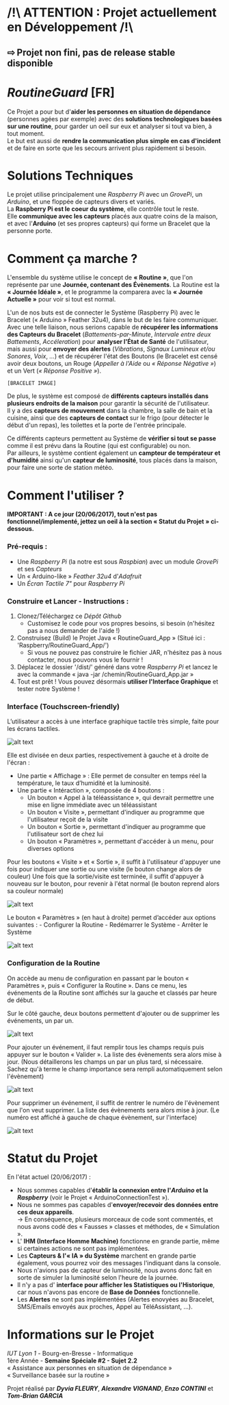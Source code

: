 # /!\ ATTENTION : Projet actuellement en Développement /!\
## ⇨ Projet non fini, pas de release stable disponible

# *RoutineGuard* [**FR**]

Ce Projet a pour but d'**aider les personnes en situation de dépendance** (personnes agées par exemple) avec des **solutions technologiques basées sur une routine**, pour garder un oeil sur eux et analyser si tout va bien, à tout moment.  
Le but est aussi de **rendre la communication plus simple en cas d'incident** et de faire en sorte que les secours arrivent plus rapidement si besoin.  

# Solutions Techniques

Le projet utilise principalement une *Raspberry Pi* avec un *GrovePi*, un *Arduino*, et une floppée de capteurs divers et variés.  
La **Raspberry Pi est le coeur du système**, elle contrôle tout le reste.  
Elle **communique avec les capteurs** placés aux quatre coins de la maison, et avec l'**Arduino** (et ses propres capteurs) qui forme un Bracelet que la personne porte.  

# Comment ça marche ?

L'ensemble du système utilise le concept de **« Routine »**, que l'on représente par une **Journée, contenant des Évènements**.
La Routine est la **« Journée Idéale »**, et le programme la comparera avec la **« Journée Actuelle »** pour voir si tout est normal.

L'un de nos buts est de connecter le Système (Raspberry Pi) avec le Bracelet (« Arduino » Feather 32u4), dans le but de les faire communiquer.  
Avec une telle liaison, nous serions capable de **récupérer les informations des Capteurs du Bracelet** (*Battements-par-Minute*, *Intervale entre deux Battements*, *Accéleration*) pour **analyser l'État de Santé** de l'utilisateur, mais aussi pour **envoyer des alertes** (*Vibrations*, *Signaux Lumineux et/ou Sonores*, *Voix*, *...*) et de récupérer l'état des Boutons (le Bracelet est censé avoir deux boutons, un Rouge (*Appeller à l'Aide* ou *« Réponse Négative »*) et un Vert (*« Réponse Positive »*).

	[BRACELET IMAGE]
	
De plus, le système est composé de **différents capteurs installés dans plusieurs endroits de la maison** pour garantir la sécurité de l'utilisateur.  
Il y a des **capteurs de mouvement** dans la chambre, la salle de bain et la cuisine, ainsi que des **capteurs de contact** sur le frigo (pour détecter le début d'un repas), les toilettes et la porte de l'entrée principale.
  
Ce différents capteurs permettent au Système de **vérifier si tout se passe** comme il est prévu dans la Routine (qui est configurable) ou non.  
Par ailleurs, le système contient également un **campteur de températeur et d'humidité** ainsi qu'un **capteur de luminosité**, tous placés dans la maison, pour faire une sorte de station météo.

# Comment l'utiliser ?

**IMPORTANT : A ce jour (20/06/2017), tout n'est pas fonctionnel/implementé, jettez un oeil à la section « Statut du Projet » ci-dessous.**

### Pré-requis :
- Une *Raspberry Pi* (la notre est sous *Raspbian*) avec un module *GrovePi* et ses *Capteurs*
- Un « Arduino-like » *Feather 32u4* d'*Adafruit*
- Un *Écran Tactile 7"* pour *Raspberry Pi*

### Construire et Lancer - Instructions :
1. Clonez/Téléchargez ce *Dépôt Github*
    - Customisez le code pour vos propres besoins, si besoin (n'hésitez pas a nous demander de l'aide !)
2. Construisez (Build) le Projet Java « RoutineGuard_App » (Situé ici : 'Raspberry/RoutineGuard_App/')
    - Si vous ne pouvez pas construire le fichier JAR, n'hésitez pas à nous contacter, nous pouvons vous le fournir !
3. Déplacez le dossier '/dist/' généré dans votre *Raspberry Pi* et lancez le avec la commande « java -jar /chemin/RoutineGuard_App.jar »
4. Tout est prêt ! Vous pouvez désormais **utiliser l'Interface Graphique** et tester notre Système !

### Interface (Touchscreen-friendly)

L’utilisateur a accès à une interface graphique tactile très simple, faite pour les écrans tactiles.

![alt text][Interface1]
    
Elle est divisée en deux parties, respectivement à gauche et à droite de l'écran :
- Une partie « Affichage » : Elle permet de consulter en temps réel la température, le taux d’humidité et la luminosité.
- Une partie « Intéraction », composée de 4 boutons :
    - Un bouton « Appel à la téléassistance », qui devrait permettre une mise en ligne immédiate avec un téléassistant
    - Un bouton « Visite », permettant d'indiquer au programme que l'utilisateur reçoit de la visite
    - Un bouton « Sortie », permettant d'indiquer au programme que l'utilisateur sort de chez lui
    - Un bouton « Paramètres », permettant d'accéder à un menu, pour diverses options

Pour les boutons « Visite » et « Sortie », il suffit à l'utilisateur d'appuyer une fois pour indiquer une sortie ou une visite (le bouton change alors de couleur)
Une fois que la sortie/visite est terminée, il suffit d'appuyer à nouveau sur le bouton, pour revenir à l'état normal (le bouton reprend alors sa couleur normale)

![alt text][Interface2]
    
Le bouton « Paramètres » (en haut à droite) permet d’accéder aux options suivantes :
    - Configurer la Routine
    - Redémarrer le Système
    - Arrêter le Système
    
![alt text][Settings]

### Configuration de la Routine

On accède au menu de configuration en passant par le bouton « Paramètres », puis « Configurer la Routine ».
Dans ce menu, les événements de la Routine sont affichés sur la gauche et classés par heure de début.

Sur le côté gauche, deux boutons permettent d'ajouter ou de supprimer les événements, un par un.

![alt text][Routine1]

Pour ajouter un événement, il faut remplir tous les champs requis puis appuyer sur le bouton « Valider ». La liste des évènements sera alors mise à jour.
(Nous détaillerons les champs un par un plus tard, si nécessaire. Sachez qu'à terme le champ importance sera rempli automatiquement selon l'évènement)

![alt text][Routine2]

Pour supprimer un événement, il suffit de rentrer le numéro de l'évènement que l'on veut supprimer. La liste des évènements sera alors mise à jour.
(Le numéro est affiché à gauche de chaque évènement, sur l'interface)

![alt text][Routine3]

# Statut du Projet
En l'état actuel (20/06/2017) :
- Nous sommes capables d'**établir la connexion entre l'_Arduino_ et la _Raspberry_** (voir le Projet « ArduinoConnectionTest »).
- Nous ne sommes pas capables d'**envoyer/recevoir des données entre ces deux appareils**.  
      -> En conséquence, plusieurs morceaux de code sont commentés, et nous avons codé des « Fausses » classes et méthodes, de « Simulation ».
- L' **IHM (Interface Homme Machine)** fonctionne en grande partie, même si certaines actions ne sont pas implémentées.
- Les **Capteurs & l'« IA » du Système** marchent en grande partie également, vous pourrez voir des messages l'indiquant dans la console.
- Nous n'avions pas de capteur de luminosité, nous avons donc fait en sorte de simuler la luminosité selon l'heure de la journée.
- Il n'y a pas d' **interface pour afficher les Statistiques ou l'Historique**, car nous n'avons pas encore de **Base de Données** fonctionnelle.
- Les **Alertes** ne sont pas implémentées (Alertes enovyées au Bracelet, SMS/Emails envoyés aux proches, Appel au TéléAssistant, ...).

# Informations sur le Projet

*IUT Lyon 1* - Bourg-en-Bresse - Informatique  
1ère Année - **Semaine Spéciale #2 - Sujet 2.2**  
« Assistance aux personnes en situation de dépendance »  
« Surveillance basée sur la routine »

Projet réalisé par **_Dyvia FLEURY_**, **_Alexandre VIGNAND_**, **_Enzo CONTINI_** et **_Tom-Brian GARCIA_**

[Interface1]: https://github.com/TBG-FR/RoutineGuard/raw/master/docs/images/Interface_1.png "Graphical Interface"
[Interface2]: https://github.com/TBG-FR/RoutineGuard/raw/master/docs/images/Interface_2.png "Visit Button ON"
[Interface3]: https://github.com/TBG-FR/RoutineGuard/raw/master/docs/images/Interface_3.png "Outing Button ON"
[Settings]: https://github.com/TBG-FR/RoutineGuard/raw/master/docs/images/Settings.png "Settings Menu"
[Routine1]: https://github.com/TBG-FR/RoutineGuard/raw/master/docs/images/Routine_Display.png "Routine Menu"
[Routine2]: https://github.com/TBG-FR/RoutineGuard/raw/master/docs/images/Routine_Add.png "Routine : Add Event"
[Routine3]: https://github.com/TBG-FR/RoutineGuard/raw/master/docs/images/Routine_Remove.png "Routine : Remove Event"